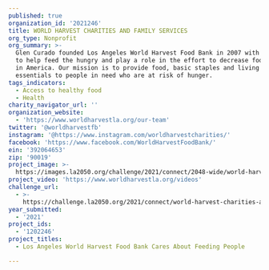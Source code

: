 ```yaml
---
published: true
organization_id: '2021246'
title: WORLD HARVEST CHARITIES AND FAMILY SERVICES
org_type: Nonprofit
org_summary: >-
  Glen Curado founded Los Angeles World Harvest Food Bank in 2007 with a desire
  to help feed the hungry and play a role in the effort to decrease food waste
  in America. Our mission is to provide food, basic staples and living
  essentials to people in need who are at risk of hunger.
tags_indicators:
  - Access to healthy food
  - Health
charity_navigator_url: ''
organization_website:
  - 'https://www.worldharvestla.org/our-team'
twitter: '@worldharvestfb'
instagram: '@https://www.instagram.com/worldharvestcharities/'
facebook: 'https://www.facebook.com/WorldHarvestFoodBank/'
ein: '392064653'
zip: '90019'
project_image: >-
  https://images.la2050.org/challenge/2021/connect/2048-wide/world-harvest-charities-and-family-services.jpg
project_video: 'https://www.worldharvestla.org/videos'
challenge_url:
  - >-
    https://challenge.la2050.org/2021/connect/world-harvest-charities-and-family-services/
year_submitted:
  - '2021'
project_ids:
  - '1202246'
project_titles:
  - Los Angeles World Harvest Food Bank Cares About Feeding People

---
```

